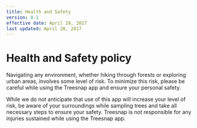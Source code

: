 ```yaml
---
title: Health and Safety
version: 0.1
effective date: April 28, 2017
last updated: April 28, 2017
---
```


# Health and Safety policy

Navigating any environment, whether hiking through forests or exploring urban areas, involves some level of risk.  To minimize this risk, please be careful while using the Treesnap app and ensure your personal safety.  

While we do not anticipate that use of this app will increase your level of risk, be aware of your surroundings while sampling trees and take all necessary steps to ensure your safety.  Treesnap is not responsible for any injuries sustained while using the Treesnap app.
